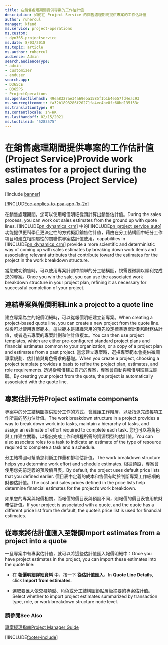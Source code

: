 ```yaml
---
title: 在銷售處理期間提供專案的工作估計值
description: 如何在 Project Service 的銷售處理期間提供專案的工作估計值
author: ruhercul
manager: kfend
ms.service: project-operations
ms.custom:
- dyn365-projectservice
ms.date: 8/03/2018
ms.topic: article
ms.author: ruhercul
audience: Admin
search.audienceType:
- admin
- customizer
- enduser
search.app:
- D365CE
- D365PS
- ProjectOperations
ms.openlocfilehash: 49ea8327ae34a69eba1585f1b1b4e557fd4eac93
ms.sourcegitcommit: fa32b1893286f20271fa4ec4be8fc68bd135f53c
ms.translationtype: HT
ms.contentlocale: zh-HK
ms.lasthandoff: 02/15/2021
ms.locfileid: "5283575"
---
```

# <a name="provide-work-estimates-for-a-project-during-the-sales-process-project-service"></a><span data-ttu-id="8fb76-103">在銷售處理期間提供專案的工作估計值 (Project Service)</span><span class="sxs-lookup"><span data-stu-id="8fb76-103">Provide work estimates for a project during the sales process (Project Service)</span></span>

[!include [banner](../includes/psa-now-project-operations.md)]

[!INCLUDE[cc-applies-to-psa-app-1x-2x](../includes/cc-applies-to-psa-app-1x-2x.md)]

<span data-ttu-id="8fb76-104">在銷售處理期間，您可以使用報價明細從頭計算出銷售估計值。</span><span class="sxs-lookup"><span data-stu-id="8fb76-104">During the sales process, you can work out sales estimates from the ground up with quote lines.</span></span> [!INCLUDE[pn_dynamics_crm](../includes/pn-dynamics-crm.md)] <span data-ttu-id="8fb76-105">中的[!INCLUDE[pn_project_service_auto](../includes/pn-project-service-auto.md)]功能提供更科學且更決定性的方式擬訂銷售估計值，藉由在分工結構圖中細分工作項目和建立相關屬性的關聯供專案估計值使用。</span><span class="sxs-lookup"><span data-stu-id="8fb76-105">capabilities in [!INCLUDE[pn_dynamics_crm](../includes/pn-dynamics-crm.md)] provide a more scientific and deterministic way of coming up with sales estimates by breaking down work items and associating relevant attributes that contribute toward the estimates for the project in the work breakdown structure.</span></span>  
  
 <span data-ttu-id="8fb76-106">當您成功銷售時，可以使用專案計劃中關聯的分工結構圖，視需要微調以順利完成您的專案。</span><span class="sxs-lookup"><span data-stu-id="8fb76-106">Once you win the sale, you can use the associated work breakdown structure in your project plan, refining it as necessary for successful completion of your project.</span></span>  
  
## <a name="link-a-project-to-a-quote-line"></a><span data-ttu-id="8fb76-107">連結專案與報價明細</span><span class="sxs-lookup"><span data-stu-id="8fb76-107">Link a project to a quote line</span></span>  
 <span data-ttu-id="8fb76-108">建立專案為主的報價明細時，可以從報價明細建立新專案。</span><span class="sxs-lookup"><span data-stu-id="8fb76-108">When creating a project-based quote line, you can create a new project from the quote line.</span></span> <span data-ttu-id="8fb76-109">然後可以使用專案範本，這些範本是組織常用的預先設定標準專案計劃和財務估計值，或者過去專案的專案計劃和估計值複本。</span><span class="sxs-lookup"><span data-stu-id="8fb76-109">You can then use project templates, which are either pre-configured standard project plans and financial estimates common to your organization, or a copy of a project plan and estimates from a past project.</span></span> <span data-ttu-id="8fb76-110">當您建立專案時，選擇專案範本會提供微調專案規劃、估計值與角色需求的基礎。</span><span class="sxs-lookup"><span data-stu-id="8fb76-110">When you create a project, choosing a project template provides a basis to refine the project plan, estimates, and role requirements.</span></span> <span data-ttu-id="8fb76-111">透過從報價建立自己的專案，專案會自動與報價明細建立關聯。</span><span class="sxs-lookup"><span data-stu-id="8fb76-111">By creating your project from the quote, the project is automatically associated with the quote line.</span></span>  
  
## <a name="project-estimate-components"></a><span data-ttu-id="8fb76-112">專案估計元件</span><span class="sxs-lookup"><span data-stu-id="8fb76-112">Project estimate components</span></span>  
 <span data-ttu-id="8fb76-113">專案中的分工結構圖提供細分工作的方式，會維護工作階層，以及指派完成每項工作所需的努力估計值。</span><span class="sxs-lookup"><span data-stu-id="8fb76-113">The work breakdown structure in a project provides a way to break down work into tasks, maintain a hierarchy of tasks, and assign an estimate of effort required to complete each task.</span></span> <span data-ttu-id="8fb76-114">您也可以將角色與工作建立關聯，以指出完成工作和排程所需的資源類型的估計值。</span><span class="sxs-lookup"><span data-stu-id="8fb76-114">You can also associate roles to a task to indicate an estimate of the type of resource required to complete a task and a schedule.</span></span>  
  
 <span data-ttu-id="8fb76-115">分工結構圖可幫助您判斷工作量和排程估計值。</span><span class="sxs-lookup"><span data-stu-id="8fb76-115">The work breakdown structure helps you determine work effort and schedule estimates.</span></span> <span data-ttu-id="8fb76-116">根據預設，專案會使用您先前定義的預設價目表。</span><span class="sxs-lookup"><span data-stu-id="8fb76-116">By default, the project uses default price lists that you defined earlier.</span></span> <span data-ttu-id="8fb76-117">價目表中定義的成本和售價有助於判斷專案工作細項的財務估計值。</span><span class="sxs-lookup"><span data-stu-id="8fb76-117">The cost and sales prices defined in the price lists help determine financial estimates for the project’s work breakdown.</span></span>  
  
 <span data-ttu-id="8fb76-118">如果您的專案與報價相關，而報價的價目表與預設不同，則報價的價目表會用於財務估計值。</span><span class="sxs-lookup"><span data-stu-id="8fb76-118">If your project is associated with a quote, and the quote has a different price list from the default, the quote’s price list is used for financial estimates.</span></span>  
  
## <a name="import-estimates-from-a-project-into-a-quote"></a><span data-ttu-id="8fb76-119">從專案將估計值匯入至報價</span><span class="sxs-lookup"><span data-stu-id="8fb76-119">Import estimates from a project into a quote</span></span>  
 <span data-ttu-id="8fb76-120">一旦專案中有專案估計值，就可以將這些估計值匯入報價明細中：</span><span class="sxs-lookup"><span data-stu-id="8fb76-120">Once you have project estimates in the project, you can import these estimates into the quote line:</span></span>  
  
-   <span data-ttu-id="8fb76-121">在 **報價明細詳細資料** 中，按一下 **從估計值匯入**。</span><span class="sxs-lookup"><span data-stu-id="8fb76-121">In **Quote Line Details**, click **Import from estimates**.</span></span> 

-   <span data-ttu-id="8fb76-122">選取要匯入依交易類型、角色或分工結構圖節點層級摘要的專案估計值。</span><span class="sxs-lookup"><span data-stu-id="8fb76-122">Select whether to import project estimates summarized by transaction type, role, or work breakdown structure node level.</span></span>  
  
### <a name="see-also"></a><span data-ttu-id="8fb76-123">請參閱</span><span class="sxs-lookup"><span data-stu-id="8fb76-123">See Also</span></span>  
 [<span data-ttu-id="8fb76-124">專案經理指南</span><span class="sxs-lookup"><span data-stu-id="8fb76-124">Project Manager Guide</span></span>](../psa/project-manager-guide.md)


[!INCLUDE[footer-include](../includes/footer-banner.md)]